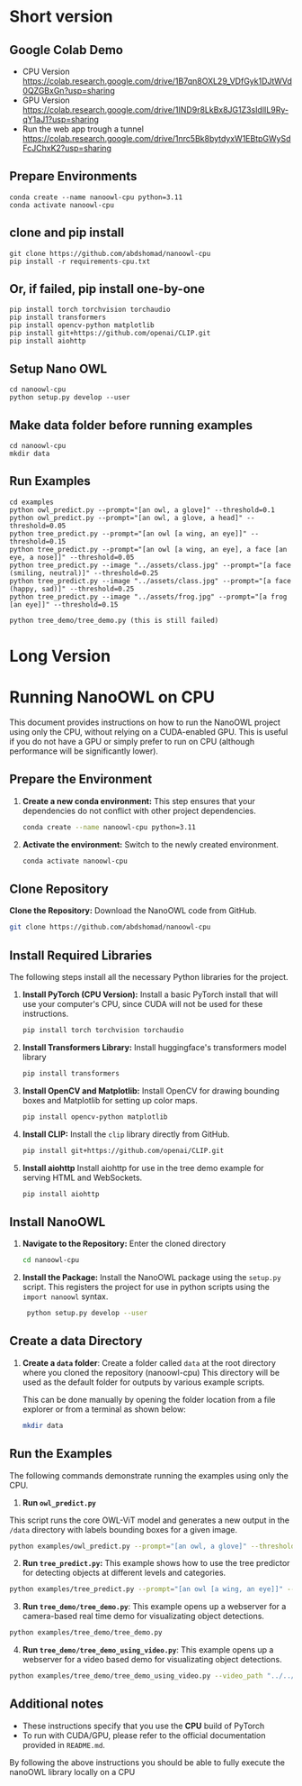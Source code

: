# Short version 

## Google Colab Demo 
* CPU Version https://colab.research.google.com/drive/1B7qn8OXL29_VDfGyk1DJtWVd0QZGBxGn?usp=sharing
* GPU Version https://colab.research.google.com/drive/1IND9r8LkBx8JG1Z3sIdlIL9Ry-qY1aJ1?usp=sharing
* Run the web app trough a tunnel https://colab.research.google.com/drive/1nrc5Bk8bytdyxW1EBtpGWySdFcJChxK2?usp=sharing 

## Prepare Environments 
```
conda create --name nanoowl-cpu python=3.11 
conda activate nanoowl-cpu
```
## clone and pip install 
```
git clone https://github.com/abdshomad/nanoowl-cpu
pip install -r requirements-cpu.txt 
```
## Or, if failed, pip install one-by-one 
```
pip install torch torchvision torchaudio
pip install transformers
pip install opencv-python matplotlib
pip install git+https://github.com/openai/CLIP.git
pip install aiohttp
```
## Setup Nano OWL
```
cd nanoowl-cpu
python setup.py develop --user
```
## Make data folder before running examples 
```
cd nanoowl-cpu
mkdir data
```
## Run Examples
```
cd examples
python owl_predict.py --prompt="[an owl, a glove]" --threshold=0.1
python owl_predict.py --prompt="[an owl, a glove, a head]" --threshold=0.05
python tree_predict.py --prompt="[an owl [a wing, an eye]]" --threshold=0.15
python tree_predict.py --prompt="[an owl [a wing, an eye], a face [an eye, a nose]]" --threshold=0.05
python tree_predict.py --image "../assets/class.jpg" --prompt="[a face (smiling, neutral)]" --threshold=0.25
python tree_predict.py --image "../assets/class.jpg" --prompt="[a face (happy, sad)]" --threshold=0.25
python tree_predict.py --image "../assets/frog.jpg" --prompt="[a frog [an eye]]" --threshold=0.15

python tree_demo/tree_demo.py (this is still failed)
```
# Long Version 
# Running NanoOWL on CPU

This document provides instructions on how to run the NanoOWL project using only the CPU, without relying on a CUDA-enabled GPU. This is useful if you do not have a GPU or simply prefer to run on CPU (although performance will be significantly lower).

## Prepare the Environment

1.  **Create a new conda environment:** This step ensures that your dependencies do not conflict with other project dependencies.
    ```bash
    conda create --name nanoowl-cpu python=3.11
    ```
2.  **Activate the environment:** Switch to the newly created environment.
    ```bash
    conda activate nanoowl-cpu
    ```

## Clone Repository 
**Clone the Repository:** Download the NanoOWL code from GitHub.

```bash
git clone https://github.com/abdshomad/nanoowl-cpu
```

## Install Required Libraries

The following steps install all the necessary Python libraries for the project.
1.  **Install PyTorch (CPU Version):**  Install a basic PyTorch install that will use your computer's CPU, since CUDA will not be used for these instructions.
    ```bash
    pip install torch torchvision torchaudio
    ```
2.  **Install Transformers Library:** Install huggingface's transformers model library
    ```bash
    pip install transformers
    ```
3. **Install OpenCV and Matplotlib:** Install OpenCV for drawing bounding boxes and Matplotlib for setting up color maps.
    ```bash
    pip install opencv-python matplotlib
    ```
4.  **Install CLIP:**  Install the `clip` library directly from GitHub.
    ```bash
    pip install git+https://github.com/openai/CLIP.git
    ```
5. **Install aiohttp** Install aiohttp for use in the tree demo example for serving HTML and WebSockets.
    ```bash
    pip install aiohttp
    ```

## Install NanoOWL
1.  **Navigate to the Repository:** Enter the cloned directory
    ```bash
    cd nanoowl-cpu
    ```
2.  **Install the Package:** Install the NanoOWL package using the `setup.py` script. This registers the project for use in python scripts using the `import nanoowl` syntax.
    ```bash
     python setup.py develop --user
    ```

## Create a data Directory

1. **Create a `data` folder**: Create a folder called `data` at the root directory where you cloned the repository (nanoowl-cpu) This directory will be used as the default folder for outputs by various example scripts.
   
   This can be done manually by opening the folder location from a file explorer or from a terminal as shown below:
   ```bash
   mkdir data
   ```

## Run the Examples

The following commands demonstrate running the examples using only the CPU.

1. **Run `owl_predict.py`**

 This script runs the core OWL-ViT model and generates a new output in the `/data` directory with labels bounding boxes for a given image.

```bash
python examples/owl_predict.py --prompt="[an owl, a glove]" --threshold=0.1
```

2.  **Run `tree_predict.py`:** This example shows how to use the tree predictor for detecting objects at different levels and categories.
```bash
python examples/tree_predict.py --prompt="[an owl [a wing, an eye]]" --threshold=0.15
```

3. **Run `tree_demo/tree_demo.py`**:
   This example opens up a webserver for a camera-based real time demo for visualizating object detections.
```bash
python examples/tree_demo/tree_demo.py
```

4. **Run `tree_demo/tree_demo_using_video.py`**:
   This example opens up a webserver for a video based demo for visualizating object detections.

```bash
python examples/tree_demo/tree_demo_using_video.py --video_path "../../assets/owl360p.mp4
```

## Additional notes

   * These instructions specify that you use the **CPU** build of PyTorch
   * To run with CUDA/GPU, please refer to the official documentation provided in `README.md`.

By following the above instructions you should be able to fully execute the nanoOWL library locally on a CPU
